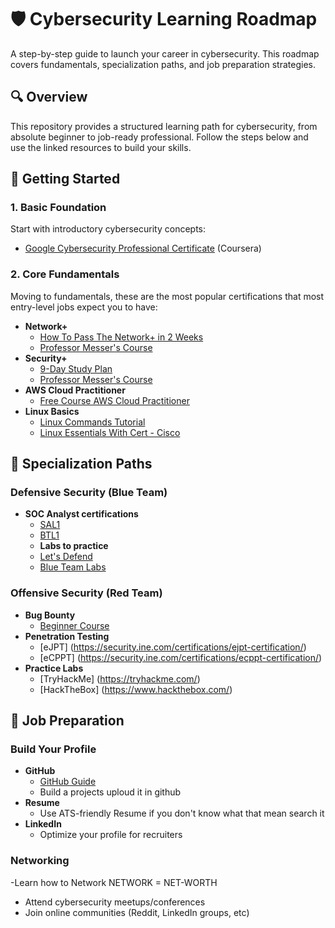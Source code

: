 # 🛡️ Cybersecurity Learning Roadmap

A step-by-step guide to launch your career in cybersecurity. This roadmap covers fundamentals, specialization paths, and job preparation strategies.

## 🔍 Overview
This repository provides a structured learning path for cybersecurity, from absolute beginner to job-ready professional. Follow the steps below and use the linked resources to build your skills.

## 🚀 Getting Started

### 1. Basic Foundation
Start with introductory cybersecurity concepts:
- [Google Cybersecurity Professional Certificate](https://www.coursera.org/professional-certificates/google-cybersecurity) (Coursera)

### 2. Core Fundamentals
Moving to fundamentals, these are the most popular certifications that most entry-level jobs expect you to have:
- **Network+**  
  - [How To Pass The Network+ in 2 Weeks](https://youtu.be/o04hkZL2H7I?feature=shared)  
  - [Professor Messer's Course](https://www.youtube.com/@professormesser)
- **Security+**  
  - [9-Day Study Plan](YouTube-link)  
  - [Professor Messer's Course](https://www.youtube.com/@professormesser)
- **AWS Cloud Practitioner**  
  - [Free Course AWS Cloud Practitioner](https://youtu.be/NhDYbskXRgc?feature=shared)  
- **Linux Basics**  
  - [Linux Commands Tutorial](https://www.youtube.com/watch?v=lvSoxOMg5_c&list=PLT98CRl2KxKHaKA9-4_I38sLzK134p4GJ)  
  - [Linux Essentials With Cert - Cisco](https://www.netacad.com/courses/linux-essentials?courseLang=en-US)

## 🎯 Specialization Paths

### Defensive Security (Blue Team)
- **SOC Analyst certifications**  
  - [SAL1](https://tryhackme.com/certification/security-analyst-level-1)
  - [BTL1](https://www.securityblue.team/certifications/blue-team-level-1)
  - **Labs to practice**  
  - [Let's Defend](https://app.letsdefend.io/path/soc-analyst-learning-path)
  - [Blue Team Labs](https://blueteamlabs.online/#)

### Offensive Security (Red Team)
- **Bug Bounty**  
  - [Beginner Course](https://youtu.be/wMO_My5gsDI?feature=shared)
- **Penetration Testing**  
  - [eJPT] (https://security.ine.com/certifications/ejpt-certification/)  
  - [eCPPT] (https://security.ine.com/certifications/ecppt-certification/)
- **Practice Labs**  
  - [TryHackMe] (https://tryhackme.com/) 
  - [HackTheBox] (https://www.hackthebox.com/)

## 💼 Job Preparation

### Build Your Profile
- **GitHub**  
  - [GitHub Guide](https://guides.github.com/)  
  - Build a projects uploud it in github
- **Resume**  
  - Use ATS-friendly Resume if you don't know what that mean search it
- **LinkedIn**  
  - Optimize your profile for recruiters

### Networking
-Learn how to Network NETWORK = NET-WORTH
- Attend cybersecurity meetups/conferences
- Join online communities (Reddit, LinkedIn groups, etc)


